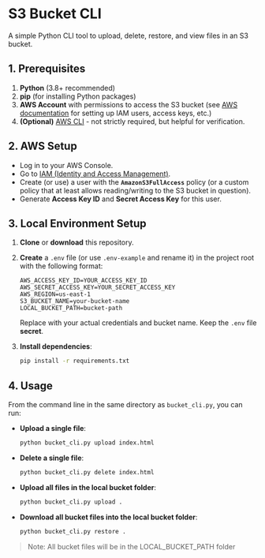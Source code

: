 # S3 Bucket CLI

A simple Python CLI tool to upload, delete, restore, and view files in an S3 bucket.

## 1. Prerequisites

1. **Python** (3.8+ recommended)
2. **pip** (for installing Python packages)
3. **AWS Account** with permissions to access the S3 bucket (see [AWS documentation](https://docs.aws.amazon.com/cli/latest/userguide/cli-chap-welcome.html) for setting up IAM users, access keys, etc.)
4. **(Optional)** [AWS CLI](https://docs.aws.amazon.com/cli/latest/userguide/getting-started-install.html) - not strictly required, but helpful for verification.

## 2. AWS Setup

- Log in to your AWS Console.
- Go to [IAM (Identity and Access Management)](https://console.aws.amazon.com/iam/home?region=us-east-1#/home).
- Create (or use) a user with the **`AmazonS3FullAccess`** policy (or a custom policy that at least allows reading/writing to the S3 bucket in question).
- Generate **Access Key ID** and **Secret Access Key** for this user.

## 3. Local Environment Setup

1. **Clone** or **download** this repository.
2. **Create** a `.env` file (or use `.env-example` and rename it) in the project root with the following format:

    ```text
    AWS_ACCESS_KEY_ID=YOUR_ACCESS_KEY_ID
    AWS_SECRET_ACCESS_KEY=YOUR_SECRET_ACCESS_KEY
    AWS_REGION=us-east-1
    S3_BUCKET_NAME=your-bucket-name
    LOCAL_BUCKET_PATH=bucket-path
    ```

   Replace with your actual credentials and bucket name. Keep the `.env` file **secret**.

3. **Install dependencies**:

    ```bash
    pip install -r requirements.txt
    ```

## 4. Usage

From the command line in the same directory as `bucket_cli.py`, you can run:

- **Upload a single file**:
  ```bash
  python bucket_cli.py upload index.html
  ```

- **Delete a single file**:
  ```bash
  python bucket_cli.py delete index.html
  ```

- **Upload all files in the local bucket folder**:
  ```bash
  python bucket_cli.py upload .
  ```

- **Download all bucket files into the local bucket folder**:
  ```bash
  python bucket_cli.py restore .
  ```

> Note: All bucket files will be in the LOCAL_BUCKET_PATH folder
